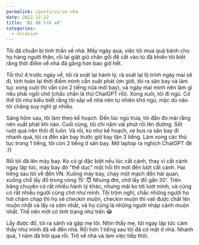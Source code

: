 ```yaml
---
permalink: /posts/vi/ve-nha
date: 2022-12-22
title: 'Đi để trở về'
categories:
  - occasion
---
```


Tôi đã chuẩn bị tinh thần về nhà. Mấy ngày qua, việc tôi mua quà bánh cho họ hàng người thân, rồi lại giặt giũ chăn gối để cất vào tủ đã khiến tôi biết rằng thời điểm về nhà đã gâng hơn bao giờ hết.

Tối thứ 4 trước ngày về, tôi rà soát lại hành lý, rà soát lại lộ trình ngày mai sẽ đi, tính toán lại thời điểm mình cần xuất phát (ơn giời, tôi ra sân bay và làm tục xong xuôi thì vẫn còn 2 tiếng nữa mới bay), và ngày mai mình nên làm gì nếu phải ngồi chờ (chắc chắn là thử ChatGPT rồi). Xong xuôi, tôi đi ngủ. Cơ thể tôi như kiểu biết rằng tôi sắp về nhà nên tự nhiên khó ngủ, mặc dù não tôi chẳng suy nghĩ gì nhiều.

Sáng hôm sau, tôi làm theo kế hoạch. Đến lúc ngủ trưa, tôi đắn đo mãi rằng nên xuất phát khi nào. Cuối cùng, tôi chỉ nằm vài phút rồi lên đường. Sốt ruột quá nên thôi đi luôn. Và rồi, ko như kế hoạch, xe bus ra sân bay đi nhanh quá, tôi ra đến sân bay trước giờ bay tận 3 tiếng. Làm xong các thủ tục trong 1 tiếng, tôi còn 2 tiếng ở sân bay. Mở laptop ra nghịch ChatGPT đê :))

Rồi tôi đã lên máy bay. Ko có gì đặc biệt nếu lúc cất cánh, thay vì cất cánh ngay lập tức, máy bay đó "thể dục" một hồi thì mới đến lượt cất cánh. Hai tiếng sau tôi về đến VN. Xuống máy bay, chạy một mạch đến hải quan, xuống chỗ lấy đồ trong vòng 15' 😇 Nhưng đm, chờ lấy đồ gần 30'. Trên băng chuyền có rất nhiều hành lý khác, nhưng mãi ko tới lượt mình, và cũng có rất nhiều người cũng chờ như mình. Tôi trộm nghĩ, chắc những người họ hơi chậm chạp thì họ sẽ checkin muộn, checkin muộn thì vali được chất lên muộn nhất và lấy ra sớm nhất, và họ cũng là những người nhập cảnh muộn nhất. Thế nên mới có tình trạng như trên 😂

Lấy được đồ, tôi ra sảnh và gặp mẹ tôi. Nhìn thấy mẹ, tôi ngay lập tức cảm thấy như mình đã về đến nhà. Rồi hơn 1 tiếng sau tôi đã có mặt ở nhà. Nhanh quá, 1 năm đã trôi qua rồi. Trở về nhà và làm việc tiếp thôi.